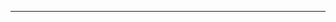 <!--
CO_OP_TRANSLATOR_METADATA:
{
  "original_hash": "cffce88f960004dcc957455277e790f9",
  "translation_date": "2025-08-27T23:44:38+00:00",
  "source_file": "03-GettingStarted/05-stdio-server/README.md",
  "language_code": "he"
}
-->


---

